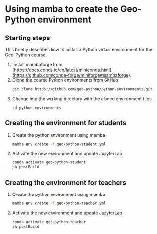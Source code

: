 # Using mamba to create the Geo-Python environment

## Starting steps
This briefly describes how to install a Python virtual environment for the Geo-Python course.

1. Install mambaforge from [https://docs.conda.io/en/latest/miniconda.html](https://github.com/conda-forge/miniforge#mambaforge).
2. Clone the course Python environments from GitHub
    ```bash
    git clone https://github.com/geo-python/python-environments.git
    ```
3. Change into the working directory with the cloned environment files
    ```bash
    cd python-environments
    ```

## Creating the environment for students
1. Create the python environment using mamba
    ```bash
    mamba env create -f geo-python-student.yml
    ```
2. Activate the new environment and update JupyterLab
    ```bash
    conda activate geo-python-student
    sh postBuild
    ```

## Creating the environment for teachers
1. Create the python environment using mamba
    ```bash
    mamba env create -f geo-python-teacher.yml
    ```
2. Activate the new environment and update JupyterLab
    ```bash
    conda activate geo-python-teacher
    sh postBuild
    ```
